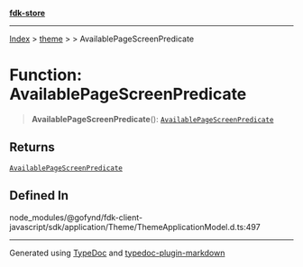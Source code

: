 [**fdk-store**](../../../README.md)
***

[Index](../../../API.md) > [theme](../../README.md) > [<internal>](../README.md) > AvailablePageScreenPredicate

# Function: AvailablePageScreenPredicate

> **AvailablePageScreenPredicate**(): [`AvailablePageScreenPredicate`](../type-aliases/type-alias.AvailablePageScreenPredicate.md)

## Returns

[`AvailablePageScreenPredicate`](../type-aliases/type-alias.AvailablePageScreenPredicate.md)

## Defined In

node\_modules/@gofynd/fdk-client-javascript/sdk/application/Theme/ThemeApplicationModel.d.ts:497

***
Generated using [TypeDoc](https://typedoc.org/) and [typedoc-plugin-markdown](https://www.npmjs.com/package/typedoc-plugin-markdown)
